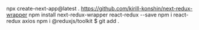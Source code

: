npx create-next-app@latest .
https://github.com/kirill-konshin/next-redux-wrapper
npm install next-redux-wrapper react-redux --save
npm i react-redux axios
npm i @reduxjs/toolkit
$ git add . 